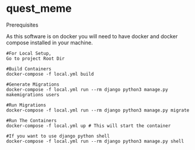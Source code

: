 # quest_meme

Prerequisites

As this software is on docker you will need to have docker and docker compose installed in your machine.

```
#For Local Setup,
Go to project Root Dir

#Build Containers
docker-compose -f local.yml build

#Generate Migrations
docker-compose -f local.yml run --rm django python3 manage.py makemigrations users

#Run Migrations
docker-compose -f local.yml run --rm django python3 manage.py migrate

#Run The Containers
docker-compose -f local.yml up # This will start the container

#If you want to use django python shell
docker-compose -f local.yml run --rm django python3 manage.py shell
```

